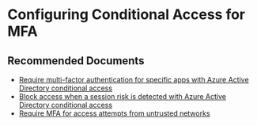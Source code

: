 <properties
    pageTitle="Configuring Conditional Access for MFA"
    description="Configuring Conditional Access for MFA"
    service="microsoft.aad"
    resource="Microsoft_AAD_IAM"
    authors="curtand"
    ms.author="curtand"
    displayOrder=""
    supportTopicIds="32615516"
    selfHelpType="generic"
    resourceTags=""
    productPesIds="16579"
    cloudEnvironments="public, Fairfax, Mooncake"
 	articleId="89761828-9ca7-4774-827c-cfbf81dc83c2"
	ownershipId="AzureIdentity_MultiFactorAuthentication"
/>

# Configuring Conditional Access for MFA

## **Recommended Documents**

* [Require multi-factor authentication for specific apps with Azure Active Directory conditional access](https://docs.microsoft.com/azure/active-directory/conditional-access/app-based-mfa)
* [Block access when a session risk is detected with Azure Active Directory conditional access](https://docs.microsoft.com/azure/active-directory/conditional-access/app-sign-in-risk)
* [Require MFA for access attempts from untrusted networks](https://docs.microsoft.com/azure/active-directory/conditional-access/untrusted-networks)
